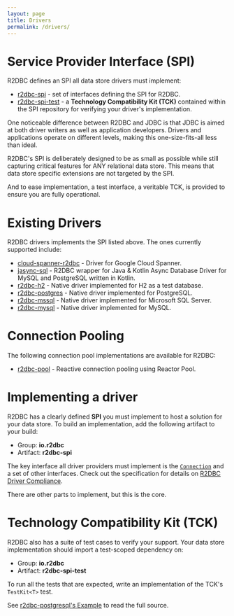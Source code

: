 ```yaml
---
layout: page
title: Drivers
permalink: /drivers/
---
```


# Service Provider Interface (SPI)

R2DBC defines an SPI all data store drivers must implement:

* [r2dbc-spi](https://github.com/r2dbc/r2dbc-spi) - set of interfaces defining the SPI for R2DBC.
* [r2dbc-spi-test](https://github.com/r2dbc/r2dbc-spi/tree/master/r2dbc-spi-test) - a **Technology Compatibility Kit (TCK)** contained within the SPI repository for verifying your driver's implementation.

One noticeable difference between R2DBC and JDBC is that JDBC is aimed at both driver writers as well as application developers. Drivers and applications operate on different levels, making this one-size-fits-all less than ideal.

R2DBC's SPI is deliberately designed to be as small as possible while still capturing critical features for ANY relational data store. This means that data store specific extensions are not targeted by the SPI.

And to ease implementation, a test interface, a veritable TCK, is provided to ensure you are fully operational.

# Existing Drivers

R2DBC drivers implements the SPI listed above. The ones currently supported include:

* [cloud-spanner-r2dbc](https://github.com/GoogleCloudPlatform/cloud-spanner-r2dbc) - Driver for Google Cloud Spanner.
* [jasync-sql](https://github.com/jasync-sql/jasync-sql) - R2DBC wrapper for Java & Kotlin Async Database Driver for MySQL and PostgreSQL written in Kotlin.
* [r2dbc-h2](https://github.com/r2dbc/r2dbc-h2) - Native driver implemented for H2 as a test database.
* [r2dbc-postgres](https://github.com/r2dbc/r2dbc-postgresql) - Native driver implemented for PostgreSQL.
* [r2dbc-mssql](https://github.com/r2dbc/r2dbc-mssql) - Native driver implemented for Microsoft SQL Server.
* [r2dbc-mysql](https://github.com/mirromutth/r2dbc-mysql) - Native driver implemented for MySQL.

# Connection Pooling

The following connection pool implementations are available for R2DBC:

* [r2dbc-pool](https://github.com/r2dbc/r2dbc-pool) - Reactive connection pooling using Reactor Pool.

# Implementing a driver

R2DBC has a clearly defined **SPI** you must implement to host a solution for your data store. To build an implementation, add the following artifact to your build:

* Group: **io.r2dbc**
* Artifact: **r2dbc-spi**

The key interface all driver providers must implement is the [`Connection`](https://r2dbc.io/spec/0.8.0.RC2/api/io/r2dbc/spi/Connection.html) and a set of other interfaces.
Check out the specification for details on [R2DBC Driver Compliance](/spec/0.8.0.RC2/spec/html/#compliance).

There are other parts to implement, but this is the core.

# Technology Compatibility Kit (TCK)

R2DBC also has a suite of test cases to verify your support. Your data store implementation should import a test-scoped dependency on:

* Group: **io.r2dbc**
* Artifact: **r2dbc-spi-test**

To run all the tests that are expected, write an implementation of the TCK's `TestKit<T>` test.

See [r2dbc-postgresql's Example](https://github.com/r2dbc/r2dbc-postgresql/blob/master/src/test/java/io/r2dbc/postgresql/PostgresqlTestKit.java) to read the full source.
